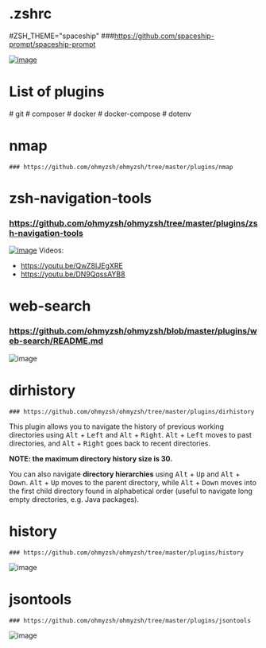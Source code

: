 # .zshrc

#ZSH_THEME="spaceship"
###https://github.com/spaceship-prompt/spaceship-prompt

[![image](https://user-images.githubusercontent.com/48830841/172323022-3f5382b3-697a-4163-8b28-77ac910ca3ed.png)](https://user-images.githubusercontent.com/10276208/36086434-5de52ace-0ff2-11e8-8299-c67f9ab4e9bd.gif)

# List of plugins
  
  # git
	# composer
	# docker
	# docker-compose
	# dotenv
  
  # nmap
	### https://github.com/ohmyzsh/ohmyzsh/tree/master/plugins/nmap

  # zsh-navigation-tools
  ### https://github.com/ohmyzsh/ohmyzsh/tree/master/plugins/zsh-navigation-tools
  [![image](https://user-images.githubusercontent.com/48830841/172322784-83c4ec1b-0dba-466c-86a1-936c7d707391.png)](https://camo.githubusercontent.com/fa0b97a6d465469819a5a23dc4d7d09b05a2fe7b8b325d220c933dd32c59f4ab/68747470733a2f2f696d616765736861636b2e636f6d2f612f696d673633332f393930352f577a6653646c2e676966)
  Videos:
  - https://youtu.be/QwZ8IJEgXRE
  - https://youtu.be/DN9QqssAYB8

  # web-search
  ### https://github.com/ohmyzsh/ohmyzsh/blob/master/plugins/web-search/README.md
	
  ![image](https://user-images.githubusercontent.com/48830841/172322249-32ad5d24-b74b-479b-96f5-90aaecd6d391.png)

  # dirhistory
	### https://github.com/ohmyzsh/ohmyzsh/tree/master/plugins/dirhistory
	
  This plugin allows you to navigate the history of previous working directories using <kbd>Alt</kbd> + <kbd>Left</kbd>
  and <kbd>Alt</kbd> + <kbd>Right</kbd>. <kbd>Alt</kbd> + <kbd>Left</kbd> moves to past directories, and
  <kbd>Alt</kbd> + <kbd>Right</kbd> goes back to recent directories.

  **NOTE: the maximum directory history size is 30.**

  You can also navigate **directory hierarchies** using <kbd>Alt</kbd> + <kbd>Up</kbd> and <kbd>Alt</kbd> + <kbd>Down</kbd>.
  <kbd>Alt</kbd> + <kbd>Up</kbd> moves to the parent directory, while <kbd>Alt</kbd> + <kbd>Down</kbd> moves into the first
  child directory found in alphabetical order (useful to navigate long empty directories, e.g. Java packages).
  
  # history
	### https://github.com/ohmyzsh/ohmyzsh/tree/master/plugins/history
	
  ![image](https://user-images.githubusercontent.com/48830841/172321890-10808106-acf5-4182-bf21-6e8e0039843a.png)

  # jsontools
	### https://github.com/ohmyzsh/ohmyzsh/tree/master/plugins/jsontools
	
  ![image](https://user-images.githubusercontent.com/48830841/172321760-a3e18158-ae05-4ea8-a3c4-11f4669bfde7.png)
